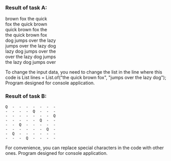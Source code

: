 ### Result of task A:  
brown fox the quick  
fox the quick brown  
quick brown fox the  
the quick brown fox  
dog jumps over the lazy  
jumps over the lazy dog  
lazy dog jumps over the  
over the lazy dog jumps  
the lazy dog jumps over  

To change the input data, you need to change the list in the line where this code is List<String> lines = List.of("the quick brown fox", "jumps over the lazy dog");  
Program designed for console application.  

### Result of task B:  
    Q  -  -  -  -  -  -  -    
    -  -  -  -  Q  -  -  -  
    -  -  -  -  -  -  -  Q  
    -  -  -  -  -  Q  -  -  
    -  -  Q  -  -  -  -  -  
    -  -  -  -  -  -  Q  -  
    -  Q  -  -  -  -  -  -  
    -  -  -  Q  -  -  -  - 

For convenience, you can replace special characters in the code with other ones.
Program designed for console application.
